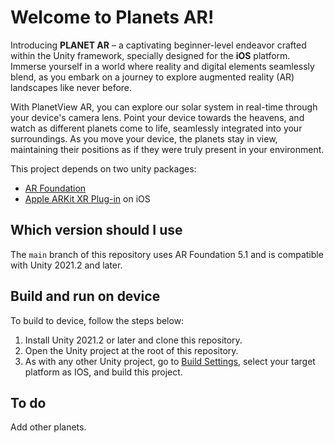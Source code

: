 # Welcome to Planets AR!

Introducing **PLANET AR** – a captivating beginner-level endeavor crafted within the Unity framework, specially designed for the **iOS** platform. Immerse yourself in a world where reality and digital elements seamlessly blend, as you embark on a journey to explore augmented reality (AR) landscapes like never before.

With PlanetView AR, you can explore our solar system in real-time through your device's camera lens. Point your device towards the heavens, and watch as different planets come to life, seamlessly integrated into your surroundings. As you move your device, the planets stay in view, maintaining their positions as if they were truly present in your environment.

This project depends on two unity packages:

 - [AR Foundation](https://docs.unity3d.com/Packages/com.unity.xr.arfoundation@5.1/manual/index.html)
 -  [Apple ARKit XR Plug-in](https://docs.unity3d.com/Packages/com.unity.xr.arkit@5.1/manual/index.html)  on iOS


## Which version should I use
The `main` branch of this repository uses AR Foundation 5.1 and is compatible with Unity 2021.2 and later.

## Build and run on device
To build to device, follow the steps below:

1.  Install Unity 2021.2 or later and clone this repository.
2. Open the Unity project at the root of this repository.
3. As with any other Unity project, go to  [Build Settings](https://docs.unity3d.com/Manual/BuildSettings.html), select your target platform as IOS, and build this project.

## To do

Add other planets.
